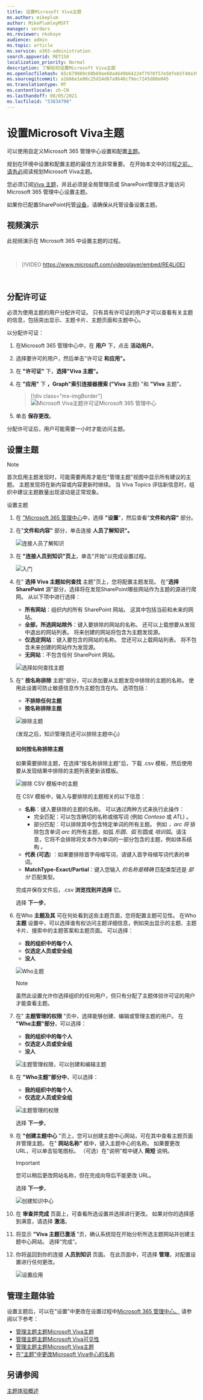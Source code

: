 ```yaml
---
title: 设置Microsoft Viva主题
ms.author: mikeplum
author: MikePlumleyMSFT
manager: serdars
ms.reviewer: nkokoye
audience: admin
ms.topic: article
ms.service: o365-administration
search.appverid: MET150
localization_priority: Normal
description: 了解如何设置Microsoft Viva主题
ms.openlocfilehash: 65c679889c60b69ae60a4649b64224f7970f57e58feb5f40a391e0acc257966c
ms.sourcegitcommit: a1b66e1e80c25d14d67a9b46c79ec7245d88e045
ms.translationtype: MT
ms.contentlocale: zh-CN
ms.lasthandoff: 08/05/2021
ms.locfileid: "53834798"
---
```

# <a name="set-up-microsoft-viva-topics"></a>设置Microsoft Viva主题

可以使用自定义Microsoft 365 管理中心设置和配置[主题](topic-experiences-overview.md)。 

规划在环境中设置和配置主题的最佳方法非常重要。 在开始本文中的过程[之前，请务必](plan-topic-experiences.md)阅读规划Microsoft Viva主题。

您必须订阅[Viva 主题](https://www.microsoft.com/microsoft-viva/topics)，并且必须是全局管理员或 SharePoint管理员才能访问Microsoft 365 管理中心设置主题。

如果你已配置SharePoint托管[设备](/sharepoint/control-access-from-unmanaged-devices)，请确保从托管设备设置主题。

## <a name="video-demonstration"></a>视频演示

此视频演示在 Microsoft 365 中设置主题的过程。

<br>

> [!VIDEO https://www.microsoft.com/videoplayer/embed/RE4Li0E]  

<br>

## <a name="assign-licenses"></a>分配许可证

必须为使用主题的用户分配许可证。 只有具有许可证的用户才可以查看有关主题的信息，包括突出显示、主题卡片、主题页面和主题中心。 

以分配许可证：

1. 在Microsoft 365 管理中心中，在 **用户** 下，点击 **活动用户**。

2. 选择要许可的用户，然后单击"许可证 **和应用"。**

3. 在 **"许可证"** 下，**选择"Viva 主题"。**

4. 在 **"应用"** 下 **，Graph"索引连接器搜索 ("Viva** 主题) "和 **"Viva** 主题"。

   > [!div class="mx-imgBorder"]
   > ![Microsoft Viva主题许可证Microsoft 365 管理中心](../media/topic-experiences-licenses.png)

5. 单击 **保存更改**。

分配许可证后，用户可能需要一小时才能访问主题。

## <a name="set-up-topics"></a>设置主题

> [!Note]
> 首次启用主题发现时，可能需要两周才能在"管理主题"视图中显示所有建议的主题。 主题发现将在新内容或内容更新时继续。 当 Viva Topics 评估新信息时，组织中建议主题数量出现波动是正常现象。

设置主题
1. 在 ["Microsoft 365 管理中心](https://admin.microsoft.com)中，选择 **"设置**"，然后查看"**文件和内容"** 部分。
2. 在"**文件和内容"** 部分，单击连接 **人员了解知识"。**

    ![连接人员了解知识](../media/admin-org-knowledge-options.png) 

3. 在 **"连接人员到知识"页上**，单击"开始"以完成设置过程。

    ![入门](../media/k-get-started.png) 

4. 在" **选择 Viva 主题如何查找** 主题"页上，您将配置主题发现。 在"**选择SharePoint** 源"部分，选择将在发现SharePoint哪些网站作为主题的源进行爬网。 从以下项中进行选择：
    - **所有网站**：组织内的所有 SharePoint 网站。 这其中包括当前和未来的网站。
    - **全部，所选网站除外**：键入要排除的网站的名称。  还可以上载想要从发现中退出的网站列表。 将来创建的网站将包含为主题发现源。 
    - **仅选定网站**：键入要包含的网站的名称。 您还可以上载网站列表。 将不包含未来创建的网站作为发现源。
    - **无网站**：不包含任何 SharePoint 网站。

    ![选择如何查找主题](../media/ksetup1.png) 
   
5. 在" **按名称排除** 主题"部分，可以添加要从主题发现中排除的主题的名称。 使用此设置可防止敏感信息作为主题包含在内。 选项包括：
    - **不排除任何主题** 
    - **按名称排除主题**

    ![排除主题](../media/topics-excluded-by-name.png) 

     (发现之后，知识管理员还可以排除主题中心) 

    #### <a name="how-to-exclude-topics-by-name"></a>如何按名称排除主题    

    如果需要排除主题，在选择"按名称排除主题"后，下载 .csv 模板，然后使用要从发现结果中排除的主题列表更新该模板。

    ![排除 CSV 模板中的主题](../media/exclude-topics-csv.png) 

    在 CSV 模板中，输入与要排除的主题相关的以下信息：

    - **名称**：键入要排除的主题的名称。 可以通过两种方式来执行此操作：
        - 完全匹配：可以包含确切的名称或缩写词 (例如 *Contoso* 或 *ATL*) 。
        - 部分匹配：可以排除其中包含特定单词的所有主题。  例如 *，arc 将* 排除包含单词 *arc* 的所有主题，如弧 *形圆*、*弧* 形圆或 *培训弧*。请注意，它将不会排除将文本作为单词的一部分包含的主题，例如体系结构 *。*
    - **代表 (可选**) ：如果要排除首字母缩写词，请键入首字母缩写词代表的单词。
    - **MatchType-Exact/Partial**：键入您输入 *的名称是精确* 匹配类型还是 *部分* 匹配类型。

    完成并保存文件后，.csv **浏览找到并选择** 它。
    
    选择 **下一步**。

6. 在Who **主题及其** 可在何处看到这些主题页面，您将配置主题可见性。 在Who **主题** 设置中，可以选择谁有权访问主题详细信息，例如突出显示的主题、主题卡片、搜索中的主题答案和主题页面。 可以选择：
    - **我的组织中的每个人**
    - **仅选定人员或安全组**
    - **没人**

    ![Who主题](../media/ksetup2.png)  

    > [!Note] 
    > 虽然此设置允许你选择组织的任何用户，但只有分配了主题体验许可证的用户才能查看主题。

7. 在" **主题管理的权限** "页中，选择能够创建、编辑或管理主题的用户。 在 **"Who主题"部分**，可以选择：
    - **我的组织中的每个人**
    - **仅选定人员或安全组**
    - **没人**

    ![主题管理权限，可以创建和编辑主题](../media/ksetup3.png) 

8. 在 **"Who主题"部分中**，可以选择：
    - **我的组织中的每个人**
    - **仅选定人员或安全组**

    ![主题管理的权限](../media/km-setup-create-edit-topics.png) 

    选择 **下一步**。

9. 在 **"创建主题中心** "页上，您可以创建主题中心网站，可在其中查看主题页面并管理主题。 在" **网站名称"** 框中，键入主题中心的名称。 如果要更改 URL，可以单击铅笔图标。 （可选）在"说明"框中键入 **简短** 说明。 

   > [!Important]
   > 您可以稍后更改网站名称，但在完成向导后不能更改 URL。

   选择 **下一步**。

   ![创建知识中心](../media/ksetup4.png)  

10. 在 **审查并完成** 页面上，可查看所选设置并选择进行更改。 如果对你的选择感到满意，请选择 **激活**。

11. 将显示 **"Viva 主题已激活** "页，确认系统现在开始分析所选主题网站并创建主题中心网站。 选择“完成”。

12. 你将返回到你的连接 **人员到知识** 页面。 在此页面中，可选择 **管理**，对配置设置进行任何更改。 

    ![设置应用](../media/ksetup7.png)    

## <a name="manage-topic-experiences"></a>管理主题体验

设置主题后，可以在"设置"中更改在设置过程中[Microsoft 365 管理中心。](https://admin.microsoft.com/AdminPortal#/featureexplorer/csi/KnowledgeManagement) 请参阅以下参考：

- [管理主题主题Microsoft Viva主题](topic-experiences-discovery.md)
- [管理主题主题Microsoft Viva可见性](topic-experiences-knowledge-rules.md)
- [管理主题主题Microsoft Viva主题](topic-experiences-user-permissions.md)
- [在"主题"中更改Microsoft Viva中心的名称](topic-experiences-administration.md)

## <a name="see-also"></a>另请参阅

[主题体验概述](topic-experiences-overview.md)

